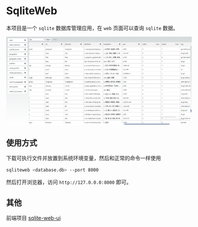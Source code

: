 # SqliteWeb

本项目是一个 `sqlite` 数据库管理应用，在 `web` 页面可以查询 `sqlite` 数据。

![截图](./assets/example.png)

## 使用方式

下载可执行文件并放置到系统环境变量，然后和正常的命令一样使用

```bash
sqliteweb <database.db> --port 8000
```

然后打开浏览器，访问 `http://127.0.0.0:8000` 即可。

## 其他

前端项目
[sqlite-web-ui](https://github.com/ltaoo/sqlite-web-ui)

